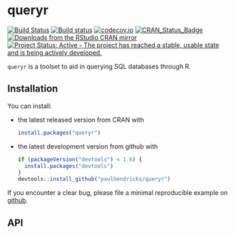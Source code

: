 <!-- README.md is generated from README.Rmd. Please edit that file -->
queryr
======

[![Build Status](https://travis-ci.org/paulhendricks/queryr.png?branch=master)](https://travis-ci.org/paulhendricks/queryr) [![Build status](https://ci.appveyor.com/api/projects/status/78uv9bj95a7a366c/branch/master?svg=true)](https://ci.appveyor.com/project/paulhendricks/queryr/branch/master) [![codecov.io](http://codecov.io/github/paulhendricks/queryr/coverage.svg?branch=master)](http://codecov.io/github/paulhendricks/queryr?branch=master) [![CRAN\_Status\_Badge](http://www.r-pkg.org/badges/version/queryr)](http://cran.r-project.org/package=queryr) [![Downloads from the RStudio CRAN mirror](http://cranlogs.r-pkg.org/badges/queryr)](http://cran.rstudio.com/package=queryr) [![Project Status: Active - The project has reached a stable, usable state and is being actively developed.](http://www.repostatus.org/badges/0.1.0/active.svg)](http://www.repostatus.org/#active)

`queryr` is a toolset to aid in querying SQL databases through R.

Installation
------------

You can install:

-   the latest released version from CRAN with

    ``` r
    install.packages("queryr")
    ```

-   the latest development version from github with

    ``` r
    if (packageVersion("devtools") < 1.6) {
      install.packages("devtools")
    }
    devtools::install_github("paulhendricks/queryr")
    ```

If you encounter a clear bug, please file a minimal reproducible example on [github](https://github.com/paulhendricks/queryr/issues).

API
---
